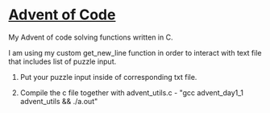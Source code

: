 # <a href="https://adventofcode.com/">Advent of Code</a>

My Advent of code solving functions written in C.

I am using my custom get_new_line function in order to interact with text file that includes list of puzzle input. 

1) Put your puzzle input inside of corresponding txt file.

2) Compile the c file together with advent_utils.c - "gcc advent_day1_1 advent_utils && ./a.out"
